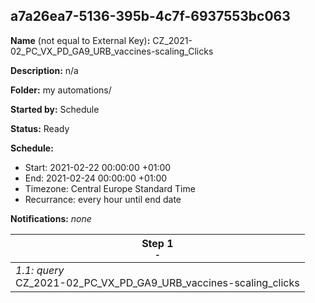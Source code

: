 ## a7a26ea7-5136-395b-4c7f-6937553bc063

**Name** (not equal to External Key)**:** CZ_2021-02_PC_VX_PD_GA9_URB_vaccines-scaling_Clicks

**Description:** n/a

**Folder:** my automations/

**Started by:** Schedule

**Status:** Ready

**Schedule:**

* Start: 2021-02-22 00:00:00 +01:00
* End: 2021-02-24 00:00:00 +01:00
* Timezone: Central Europe Standard Time
* Recurrance: every hour until end date

**Notifications:** _none_


| Step 1<br>_<small>-</small>_ |
| --- |
| _1.1: query_<br>CZ_2021-02_PC_VX_PD_GA9_URB_vaccines-scaling_clicks |
